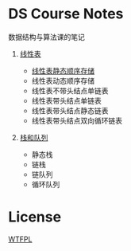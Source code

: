 # DS Course Notes

数据结构与算法课的笔记

1. [线性表](/doc/linearList.md)
    - [线性表静态顺序存储](/doc/linearList.md#静态存储顺序线性表)
    - 线性表动态顺序存储
    - 线性表不带头结点单链表
    - 线性表带头结点单链表
    - 线性表带头结点静态链表
    - 线性表带头结点双向循环链表

2. [栈和队列](/doc/stackQueue.md)
    - 静态栈
    - 链栈
    - 链队列
    - 循环队列

# License
[WTFPL](http://www.wtfpl.net/txt/copying/)
